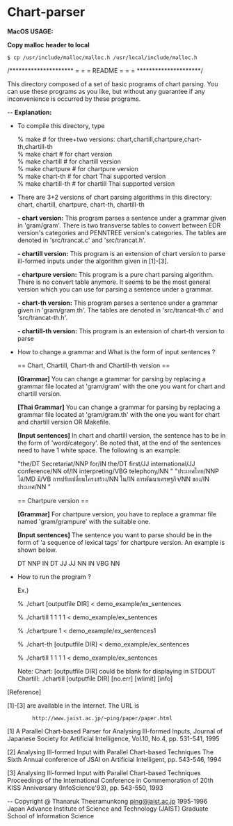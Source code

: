 # Chart-parser
<b>MacOS USAGE: </b>

<b>Copy malloc header to local</b>

	$ cp /usr/include/malloc/malloc.h /usr/local/include/malloc.h


/*********************
 =		     =
 =	README	     =
 =		     =
 *********************/

This directory composed of a set of basic programs of chart parsing.
You can use these programs as you like, but without any guarantee if
any inconvenience is occurred by these programs.

--
<b>Explanation:</b>

 * To compile this directory, type

   % make		                 # for three+two versions: chart,chartill,chartpure,chart-th,chartill-th <br>
   % make chart              # for chart     version <br>
   % make chartill           # for chartill  version <br>
   % make chartpure          # for chartpure version <br>
   % make chart-th		       # for chart Thai supported version <br>
   % make chartill-th	       # for chartill Thai supported version <br>

 * There are 3+2 versions of chart parsing algorithms in this
   directory: chart, chartill, chartpure, chart-th, chartill-th

   <b>- chart version:</b>
	      This program parses a sentence under a grammar given in
        'gram/gram'. There is two transverse tables to convert between
        EDR version's categories and PENNTREE version's categories.
        The tables are denoted in 'src/trancat.c' and 'src/trancat.h'.

   <b>- chartill  version:</b>
        This program is an extension of chart version to parse
        ill-formed inputs under the algorithm given in [1]-[3]. 

   <b>- chartpure version:</b>
        This program is a pure chart parsing algorithm. There is no
        convert table anymore. It seems to be the most general version
        which you can use for parsing a sentence under a grammar.

   <b>- chart-th version:</b>
	      This program parses a sentence under a grammar given in
        'gram/gram.th'.
        The tables are denoted in 'src/trancat-th.c' and 'src/trancat-th.h'.

   <b>- chartill-th version:</b>
        This program is an extension of chart-th version to parse

 * How to change a grammar and What is the form of input sentences ?

   == Chart, Chartill, Chart-th and Chartill-th version ==

   <b>[Grammar]</b>
     You can change a grammar for parsing by replacing a grammar file
     located at 'gram/gram' with the one you want for chart and chartill
     version.

   <b>[Thai Grammar]</b>
     You can change a grammar for parsing by replacing a grammar file
     located at 'gram/gram.th' with the one you want for chart and chartill
     version OR Makefile.


   <b>[Input sentences]</b>
     In chart and chartill version, the sentence has to be in the form
     of 'word/category'. Be noted that, at the end of the sentences need to have 1 white space. 
     The following is an example:

     "the/DT Secretariat/NNP for/IN the/DT first/JJ international/JJ conference/NN of/IN interpreting/VBG telephony/NN "
     "ประเทศไทย/NNP ได้/MD มี/VB การปรับเปลี่ยนโครงสร้าง/NN ใน/IN การพัฒนาเศรษฐกิจ/NN ของ/IN ประเทศ/NN "


   == Chartpure version ==

   <b>[Grammar]</b>
     For chartpure version, you have to replace a grammar file named
     'gram/grampure' with the suitable one.

   <b>[Input sentences]</b>
     The sentence you want to parse should be in the form of 'a sequence
     of lexical tags' for chartpure version. An example is shown below.

     DT NNP IN DT JJ JJ NN IN VBG NN

 * How to run the program ?

   Ex.)

   % ./chart [outputfile DIR] < demo_example/ex_sentences

   % ./chartill 1 1 1 1 < demo_example/ex_sentences

   % ./chartpure 1 < demo_example/ex_sentences1

   % ./chart-th [outputfile DIR] < demo_example/ex_sentences

   % ./chartill 1 1 1 1 < demo_example/ex_sentences

   Note:  Chart: [outputfile DIR] could be blank for displaying in STDOUT <br>
   		    Chartill: ./chartill [outputfile DIR] [no.err] [wlimit] [info]

[Reference]

[1]-[3] are available in the Internet. The URL is 

            http://www.jaist.ac.jp/~ping/paper/paper.html

[1] A Parallel Chart-based Parser for Analysing Ill-formed Inputs,
    Journal of Japanese Society for Artificial Intelligence, 
    Vol.10, No.4, pp. 531-541, 1995

[2] Analysing Ill-formed Input with Parallel Chart-based Techniques
    The Sixth Annual conference of JSAI on Artificial Intelligent,
    pp. 543-546, 1994

[3] Analysing Ill-formed Input with Parallel Chart-based Techniques
    Proceedings of the International Conference in Commemoration of 
    20th KISS Anniversary (InfoScience'93), pp. 543-550, 1993


--
Copyright @ Thanaruk Theeramunkong
ping@jaist.ac.jp
1995-1996
Japan Advance Institute of Science and Technology (JAIST)
Graduate School of Information Science

